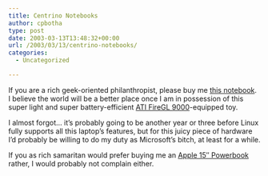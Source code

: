 ```yaml
---
title: Centrino Notebooks
author: cpbotha
type: post
date: 2003-03-13T13:48:32+00:00
url: /2003/03/13/centrino-notebooks/
categories:
  - Uncategorized

---
```

If you are a rich geek-oriented philanthropist, please buy me [this notebook][1]. I believe the world will be a better place once I am in possession of this super light and super battery-efficient [ATI FireGL 9000][2]-equipped toy.

I almost forgot… it’s probably going to be another year or three before Linux fully supports all this laptop’s features, but for this juicy piece of hardware I’d probably be willing to do my duty as Microsoft’s bitch, at least for a while.

If you as rich samaritan would prefer buying me an [Apple 15″ Powerbook][3] rather, I would probably not complain either.

 [1]: http://www-132.ibm.com/webapp/wcs/stores/servlet/ProductDisplay?productId=8589332&storeId=1&langId=-1&categoryId=2049168&dualCurrId=73&catalogId=-840
 [2]: http://mirror.ati.com/technology/hardware/mobilityfgl9000/index.html
 [3]: http://www.apple.com/nl/powerbook/index15.html
